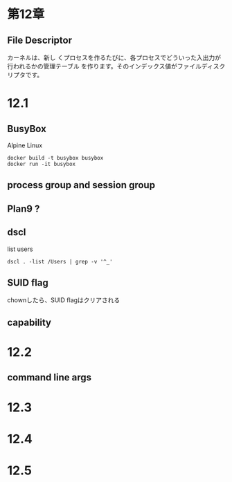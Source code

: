 # 第12章
## File Descriptor
カーネルは、新し くプロセスを作るたびに、各プロセスでどういった入出力が行われるかの管理テーブル を作ります。そのインデックス値がファイルディスクリプタです。

# 12.1


## BusyBox
  Alpine Linux

  ```
  docker build -t busybox busybox
  docker run -it busybox
  ```

## process group and session group

## Plan9 ?

## dscl
  list users
  ```
  dscl . -list /Users | grep -v '^_'
  ```

## SUID flag
  chownしたら、SUID flagはクリアされる

## capability

# 12.2

## command line args


# 12.3

# 12.4

# 12.5

